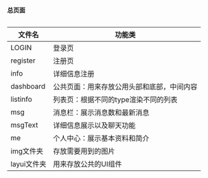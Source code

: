**总页面**
```

```
|文件名|功能类|
|--|--|
|LOGIN |登录页|
|register |注册页|
|info |详细信息注册|
|dashboard |公共页面：用来存放公用头部和底部，中间内容|
|listinfo|列表页：根据不同的type渲染不同的列表|
|msg|消息栏：展示消息数和最新消息|
|msgText|详细信息展示以及聊天功能|
|me|个人中心：展示基本资料和简介|
|img文件夹|存放需要用到的图片|
|layui文件夹|用来存放公共的UI组件|